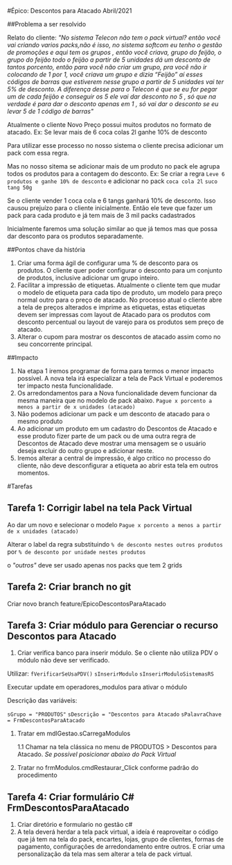 #Épico: Descontos para Atacado
Abril/2021

##Problema a ser resolvido

Relato do cliente:
*"No sistema Telecon não tem o pack virtual? então você vai criando varios packs,não é isso,  no sistema softcom eu tenho o gestão de promoções e aqui tem os grupos , então você criava, grupo do feijão, o grupo do feijão todo o feijão a partir de 5 unidades  dá um desconto de tantos porcento, então para você não criar um grupo, pra você não ir colocando de 1 por 1, você criava um grupo e dizia “Feijão” aí esses códigos de barras que estiverem nesse grupo a partir de 5 unidades vai ter 5% de desconto. A diferença desse para o Telecon é que se eu for pegar um de cada feijão e conseguir os 5 ele vai dar desconto no 5 , só que na verdade é para dar o desconto apenas em 1 , só vai dar o desconto se eu levar 5 de 1 código de barras"*

Atualmente o cliente Novo Preço possui muitos produtos no formato de atacado. Ex:
Se levar mais de 6 coca colas 2l ganhe 10% de desconto

Para utilizar esse processo no nosso sistema o cliente precisa adicionar um pack com essa regra. 

Mas no nosso sitema se adicionar mais de um produto no pack ele agrupa todos os produtos para a contagem do desconto. Ex:
Se criar a regra
`Leve 6 produtos e ganhe 10% de desconto`
e adicionar no pack 
`coca cola 2l`
`suco tang 50g`

Se o cliente vender 1 coca cola e 6 tangs ganhará 10% de desconto. Isso causou prejuízo para o cliente inicialmente. Então ele teve que fazer um pack para cada produto e já tem mais de 3 mil packs cadastrados

Inicialmente faremos uma solução similar ao que já temos mas que possa dar desconto para os produtos separadamente. 

##Pontos chave da história

1. Criar uma forma ágil de configurar uma % de desconto para os produtos. O cliente quer poder configurar o desconto para um conjunto de produtos, inclusive adicionar um grupo inteiro.
1. Facilitar a impressão de etiquetas. Atualmente o cliente tem que mudar o modelo de etiqueta para cada tipo de produto, um modelo para preço normal outro para o preço de atacado. No processo atual o cliente abre a tela de preços alterados e imprime as etiquetas, estas etiquetas devem ser impressas com layout de Atacado para os produtos com desconto percentual ou layout de varejo para os produtos sem preço de atacado.
1. Alterar o cupom para mostrar os descontos de atacado assim como no seu concorrente principal.

##Impacto

1. Na etapa 1 iremos programar de forma para termos o menor impacto possível. A nova tela irá especializar a tela de Pack Virtual e poderemos ter impacto nesta funcionalidade.
1. Os arredondamentos para a Nova funcionalidade devem funcionar da mesma maneira que no modelo de pack abaixo.
`Pague x porcento a menos a partir de x unidades (atacado)`
1. Não podemos adicionar um pack e um desconto de atacado para o mesmo produto
1. Ao adicionar um produto em um cadastro do Descontos de Atacado e esse produto fizer parte de um pack ou de uma outra regra de Descontos de Atacado deve mostrar uma mensagem se o usuário deseja excluir do outro grupo e adicionar neste. 
1. Iremos alterar a central de impressão, é algo crítico no processo do cliente, não deve desconfigurar a etiqueta ao abrir esta tela em outros momentos. 

#Tarefas

 ## Tarefa 1: Corrigir label na tela Pack Virtual
 Ao dar um novo e selecionar o modelo 
`Pague x porcento a menos a partir de x unidades (atacado)`

Alterar o label da regra substituindo
`% de desconto nestes outros produtos` 
por 
`% de desconto por unidade nestes produtos`

o _"outros"_ deve ser usado apenas nos packs que tem 2 grids

## Tarefa 2: Criar branch no git
Criar novo branch feature/EpicoDescontosParaAtacado


## Tarefa 3: Criar módulo para Gerenciar o recurso Descontos para Atacado

1. Criar verifica banco para inserir módulo. Se o cliente não utiliza PDV o módulo não deve ser verificado. 

Utilizar:
`fVerificarSeUsaPDV()`
`sInserirModulo`
`sInserirModuloSistemasRS`

Executar update em operadores_modulos para ativar o módulo

Descrição das variáveis:

`sGrupo = "PRODUTOS"`
`sDescrição = "Descontos para Atacado`
`sPalavraChave = FrmDescontosParaAtacado`

1. Tratar em mdlGestao.sCarregaModulos

    1.1 Chamar na tela clássica no menu de PRODUTOS > Descontos para Atacado.  _Se possível posicionar abaixo do Pack Virtual_

1. Tratar no frmModulos.cmdRestaurar_Click conforme padrão do procedimento

## Tarefa 4: Criar formulário C# FrmDescontosParaAtacado

1. Criar diretório e formulario no gestão c#
2. A tela deverá herdar a tela pack virtual, a ideía é reaproveitar o código que já tem na tela do pack, encartes, lojas, grupo de clientes, formas de pagamento, configurações de arredondamento entre outros. E criar uma personalização da tela mas sem alterar a tela de pack virtual. 




